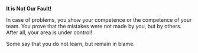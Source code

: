 **It is Not Our Fault!**

In case of problems, you show your competence or the competence of your team. You prove that the mistakes were not made by you, but by others. After all, your area is under control!

Some say that you do not learn, but remain in blame.

